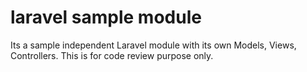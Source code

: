 # laravel sample module
Its a sample independent Laravel module with its own Models, Views, Controllers. This is for code review purpose only.
